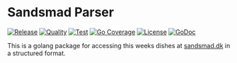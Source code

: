 # Sandsmad Parser

[![Release](https://img.shields.io/github/v/release/frederikhs/sandsmad_parser.svg)](https://github.com/frederikhs/sandsmad_parser/releases/latest)
[![Quality](https://goreportcard.com/badge/github.com/frederikhs/sandsmad_parser)](https://goreportcard.com/report/github.com/frederikhs/sandsmad_parser)
[![Test](https://github.com/frederikhs/sandsmad_parser/actions/workflows/test.yml/badge.svg?branch=main)](https://github.com/frederikhs/sandsmad_parser/actions/workflows/test.yml)
[![Go Coverage](https://github.com/frederikhs/sandsmad_parser/wiki/coverage.svg)](https://raw.githack.com/wiki/frederikhs/sandsmad_parser/coverage.html)
[![License](https://img.shields.io/github/license/frederikhs/sandsmad_parser)](LICENSE)
[![GoDoc](https://godoc.org/github.com/frederikhs/sandsmad_parser?status.svg)](https://godoc.org/github.com/frederikhs/sandsmad_parser)

This is a golang package for accessing this weeks dishes at [sandsmad.dk](https://sandsmad.dk) in a structured format.
